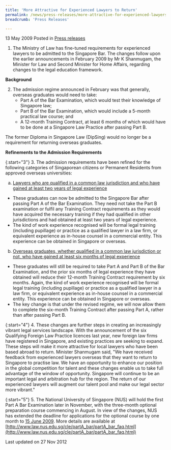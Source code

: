 ```yaml
---
title: 'More Attractive for Experienced Lawyers to Return'
permalink: /news/press-releases/more-attractive-for-experienced-lawyers-to-return/
breadcrumb: 'Press Releases'

---
```



13 May 2009 Posted in [Press releases](/news/press-releases)


1. The Ministry of Law has fine-tuned requirements for experienced lawyers to be admitted to the Singapore Bar. The changes follow upon the earlier announcements in February 2009 by Mr K Shanmugam, the Minister for Law and Second Minister for Home Affairs, regarding changes to the legal education framework.

**Background**

<ol start="2">
<li>The admission regime announced in February was that generally, overseas graduates would need to take:
<ul>

<li>Part A of the Bar Examination, which would test their knowledge of Singapore law;</li>
<li>Part B of the Bar Examination, which would include a 5-month practical law course; and</li>
<li>A 12-month Training Contract, at least 6 months of which would have to be done at a Singapore Law  Practice after passing Part B.</li>

</ul>
</li>
</ol>

The former Diploma in Singapore Law (DipSing) would no longer be a requirement for returning overseas graduates.

**Refinements to the Admission Requirements**


{:start="3"}
3. The admission requirements have been refined for the following categories of Singaporean citizens or Permanent Residents from approved overseas universities:

<ol style="list-style-type: lower-alpha">
<li><u>Lawyers who are qualified in a common law jurisdiction and who have gained at least two years of legal experience </u></li>
</ol>

<ul>

<li>These graduates can now be admitted to the Singapore Bar after passing Part A of the Bar Examination. They need not take the Part B examination or fulfil any Training Contract requirements as they would have acquired the necessary training if they had qualified in other jurisdictions and had obtained at least two years of legal experience.</li>

<li>The kind of work experience recognised will be formal legal training (including pupillage) or practice as a qualified lawyer in a law firm, or equivalent experience as in-house counsel in a commercial entity. This experience can be obtained in Singapore or overseas.</li>


</ul>


<ol start="2" style="list-style-type: lower-alpha">
<li><u>Overseas graduates, whether qualified in a common law jurisdiction or not, who have gained at least six months of legal experience </u></li>
</ol>


<ul>

<li>These graduates will still be required to take Part A and Part B of the Bar Examination, and the prior six months of legal experience they have obtained will reduce their 12-month Training Contract requirement by six months. Again, the kind of work experience recognised will be formal legal training (including pupillage) or practice as a qualified lawyer in a law firm, or equivalent experience as in-house counsel in a commercial entity. This experience can be obtained in Singapore or overseas.</li>

<li>The key change is that under the revised regime, we will now allow them to complete the six-month Training Contract after passing Part A, rather than after passing Part B.</li>



</ul>


{:start="4"}
4. These changes are further steps in creating an increasingly vibrant legal services landscape. With the announcement of the six Qualifying Foreign Law Practice licences last year, new foreign law firms have registered in Singapore, and existing practices are seeking to expand. These steps will make it more attractive for local lawyers who have been based abroad to return. Minister Shanmugam said, "We have received feedback from experienced lawyers overseas that they want to return to Singapore to practise law. We have an opportunity to enhance our position in the global competition for talent and these changes enable us to take full advantage of the window of opportunity. Singapore will continue to be an important legal and arbitration hub for the region. The return of our experienced lawyers will augment our talent pool and make our legal sector more vibrant."



{:start="5"}
5. The National University of Singapore (NUS) will hold the first Part A Bar Examination later in November, with the three-month optional preparation course commencing in August. In view of the changes, NUS has extended the deadline for applications for the optional course by one month to <u>15 June 2009</u>. More details are available at
[http://www.law.nus.edu.sg/cle/partA_bar/partA_bar_faq.html](http://www.law.nus.edu.sg/cle/partA_bar/partA_bar_faq.html)


<p class="right-side-updated">Last updated on 27 Nov 2012</p>
